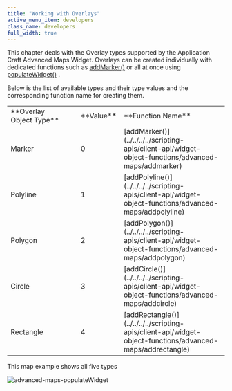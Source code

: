 ```yaml
---
title: "Working with Overlays"
active_menu_item: developers
class_name: developers
full_width: true
---
```



This chapter deals with the Overlay types supported by the Application Craft Advanced Maps Widget. Overlays can be created individually with dedicated functions such as [addMarker()](../../../../scripting-apis/client-api/widget-object-functions/advanced-maps/addmarker) or all at once using [populateWidget()](../using-populatewidget) .

Below is the list of available types and their type values and the corresponding function name for creating them.

<table>
<tr>
<td width="182">
**Overlay Object Type**

</td>
<td width="8">
</td>
<td width="85">
**Value**

</td>
<td width="301">
**Function Name**

</td>
</tr>
<tr>
<td width="182">
Marker

</td>
<td width="8">
</td>
<td width="85">
0

</td>
<td width="301">
[addMarker()](../../../../scripting-apis/client-api/widget-object-functions/advanced-maps/addmarker)

</td>
</tr>
<tr>
<td width="182">
Polyline

</td>
<td width="8">
</td>
<td width="85">
1

</td>
<td width="301">
[addPolyline()](../../../../scripting-apis/client-api/widget-object-functions/advanced-maps/addpolyline)

</td>
</tr>
<tr>
<td width="182">
Polygon

</td>
<td width="8">
</td>
<td width="85">
2

</td>
<td width="301">
[addPolygon()](../../../../scripting-apis/client-api/widget-object-functions/advanced-maps/addpolygon)

</td>
</tr>
<tr>
<td width="182">
Circle

</td>
<td width="8">
</td>
<td width="85">
3

</td>
<td width="301">
[addCircle()](../../../../scripting-apis/client-api/widget-object-functions/advanced-maps/addcircle)

</td>
</tr>
<tr>
<td width="182">
Rectangle

</td>
<td width="8">
</td>
<td width="85">
4

</td>
<td width="301">
[addRectangle()](../../../../scripting-apis/client-api/widget-object-functions/advanced-maps/addrectangle)

</td>
</tr>
</table>

This map example shows all five types

![advanced-maps-populateWidget](/img/docs/advanced-maps-populatewidget.png)


